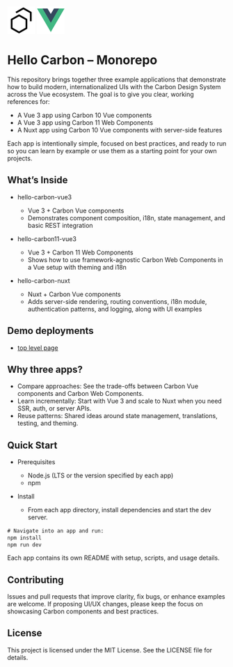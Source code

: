<img src="./docs/carbon.svg" alt="IBM carbon" width="64" height="64">
<img src="./docs/vue.svg" alt="Vue" width="64" height="64">

# Hello Carbon – Monorepo


This repository brings together three example applications that demonstrate how to build modern, internationalized UIs with the Carbon Design System across the Vue ecosystem. The goal is to give you clear, working references for:
- A Vue 3 app using Carbon 10 Vue components
- A Vue 3 app using Carbon 11 Web Components
- A Nuxt app using Carbon 10 Vue components with server-side features

Each app is intentionally simple, focused on best practices, and ready to run so you can learn by example or use them as a starting point for your own projects.

## What’s Inside

- hello-carbon-vue3
    - Vue 3 + Carbon Vue components
    - Demonstrates component composition, i18n, state management, and basic REST integration

- hello-carbon11-vue3
    - Vue 3 + Carbon 11 Web Components
    - Shows how to use framework-agnostic Carbon Web Components in a Vue setup with theming and i18n

- hello-carbon-nuxt
    - Nuxt + Carbon Vue components
    - Adds server-side rendering, routing conventions, i18n module, authentication patterns, and logging, along with UI examples

## Demo deployments
- [top level page](https://ibm.github.io/hello-carbon-vue3/)

## Why three apps?

- Compare approaches: See the trade-offs between Carbon Vue components and Carbon Web Components.
- Learn incrementally: Start with Vue 3 and scale to Nuxt when you need SSR, auth, or server APIs.
- Reuse patterns: Shared ideas around state management, translations, testing, and theming.

## Quick Start

- Prerequisites
    - Node.js (LTS or the version specified by each app)
    - npm

- Install
    - From each app directory, install dependencies and start the dev server.

```shell script
# Navigate into an app and run:
npm install
npm run dev
```

Each app contains its own README with setup, scripts, and usage details.

## Contributing

Issues and pull requests that improve clarity, fix bugs, or enhance examples are welcome. If proposing UI/UX changes, please keep the focus on showcasing Carbon components and best practices.

## License

This project is licensed under the MIT License. See the LICENSE file for details.
